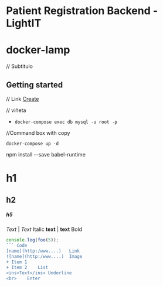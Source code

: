 # Patient Registration Backend - LightIT
# docker-lamp

// Subtitulo 
## Getting started

// Link 
[Create](https://docs.gitlab.com/ee/user/project/repository/web_editor.html#create-a-file)

// viñeta
- `docker-compose exec db mysql -u root -p` 

//Command box with copy
```
docker-compose up -d
```

npm install --save babel-runtime


#	h1
##	h2
#####	h5
*Text* | _Text_	Italic
**text** | __text__	Bold
``` javascript
console.log(foo(5));
```	Code
[name](http:/www....)	Link
![name](http:/www....)	Image
+ Item 1
+ Item 2	List
<ins>Text</ins>	Underline
<br>	Enter
